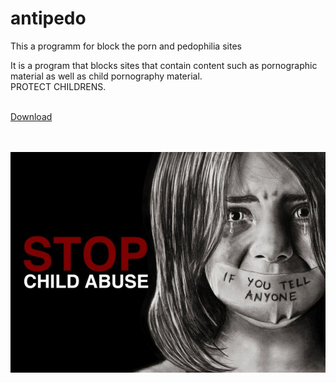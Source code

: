 # antipedo
This a programm for block the porn and pedophilia sites

It is a program that blocks sites that contain content such as pornographic material as well as child pornography material. </br>
PROTECT CHILDRENS. <br/><br/>

<a href="download/antipedo.cmd"> Download </a> <br/> <br/> <br/>


![stop_child_abuse](img/stop_child_abuse.jpg) 
